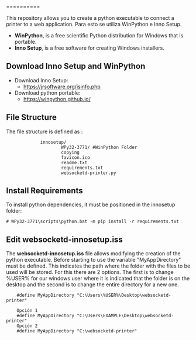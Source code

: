 ==========

This repository allows you to create a python executable to connect a printer to a web application.
Para esto se utiliza WinPython e Inno Setup.
* **WinPython**, is a free scientific Python distribution for Windows that is portable.
* **Inno Setup**, is a free software for creating Windows installers.

Download Inno Setup and WinPython
--------------------------------
* Download Inno Setup:
    * https://jrsoftware.org/isinfo.php
* Download python portable:
    *  https://winpython.github.io/

File Structure
--------------
The file structure is defined as :

                 innosetup/
                         WPy32-3771/ #WinPython Folder
                         copying
                         favicon.ico
                         readme.txt
                         requirements.txt
                         websocketd-printer.py


Install Requirements
--------------------
To install python dependencies, it must be positioned in the innosetup folder:

```
# WPy32-3771\scripts\python.bat -m pip install -r requirements.txt
```

Edit websocketd-innosetup.iss
-----------------------------
The **websocketd-innosetup.iss** file allows modifying the creation of the python executable. Before starting to use the variable "MyAppDirectory" must be defined. This indicates the path where the folder with the files to be used will be stored. For this there are 2 options. The first is to change %USER% for our windows user where it is indicated that the folder is on the desktop and the second is to change the entire directory for a new one.

```
	#define MyAppDirectory "C:\Users\%USER%\Desktop\websocketd-printer"
```
```
    Opción 1
	#define MyAppDirectory "C:\Users\EXAMPLE\Desktop\websocketd-printer"
	Opción 2
	#define MyAppDirectory "C:\websocketd-printer"
```
